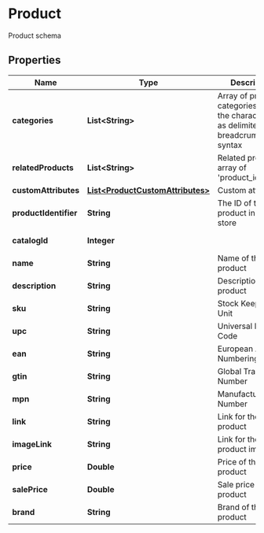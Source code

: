 

# Product

Product schema

## Properties

| Name | Type | Description | Notes |
|------------ | ------------- | ------------- | -------------|
|**categories** | **List&lt;String&gt;** | Array of product categories, using the character &#39;&gt;&#39; as delimiter for the breadcrumb                                 syntax |  [optional] |
|**relatedProducts** | **List&lt;String&gt;** | Related products, array of &#39;product_identifier&#39; |  [optional] |
|**customAttributes** | [**List&lt;ProductCustomAttributes&gt;**](ProductCustomAttributes.md) | Custom attributes |  [optional] |
|**productIdentifier** | **String** | The ID of the product in your store |  [optional] |
|**catalogId** | **Integer** |  |  [optional] [readonly] |
|**name** | **String** | Name of the product |  [optional] |
|**description** | **String** | Description of the product |  [optional] |
|**sku** | **String** | Stock Keeping Unit |  [optional] |
|**upc** | **String** | Universal Product Code |  [optional] |
|**ean** | **String** | European Article Numbering |  [optional] |
|**gtin** | **String** | Global Trade Item Number |  [optional] |
|**mpn** | **String** | Manufacturer Part Number |  [optional] |
|**link** | **String** | Link for the product |  [optional] |
|**imageLink** | **String** | Link for the product image |  [optional] |
|**price** | **Double** | Price of the product |  [optional] |
|**salePrice** | **Double** | Sale price of the product |  [optional] |
|**brand** | **String** | Brand of the product |  [optional] |



